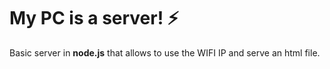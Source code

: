 # My PC is a server! ⚡

Basic server in **node.js** that allows to use the WIFI IP and serve an html file.

